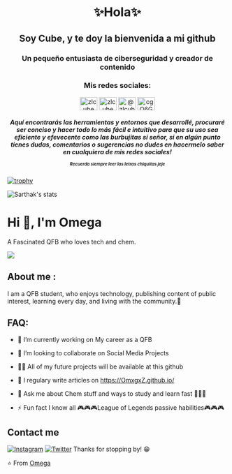 
<h1 align="center">✨Hola✨</h1>
<h2 align="center">Soy Cube, y te doy la bienvenida a mi github</h2>
<h3 align="center">Un pequeño entusiasta de ciberseguridad y creador de contenido</h3>

<h3 align="center">Mis redes sociales:</h3>
<p align="center">
<a href="https://twitter.com/zlcube" target="blank"><img align="center" src="https://raw.githubusercontent.com/rahuldkjain/github-profile-readme-generator/master/src/images/icons/Social/twitter.svg" alt="zlcube" height="30" width="40" /></a>
<a href="https://instagram.com/zlcube" target="blank"><img align="center" src="https://raw.githubusercontent.com/rahuldkjain/github-profile-readme-generator/master/src/images/icons/Social/instagram.svg" alt="zlcube" height="30" width="40" /></a>
<a href="https://www.youtube.com/@zlcube9936" target="blank"><img align="center" src="https://raw.githubusercontent.com/rahuldkjain/github-profile-readme-generator/master/src/images/icons/Social/youtube.svg" alt="@zlcube9936" height="30" width="40" /></a>
<a href="https://discord.gg/cgQ6Gu5qj9" target="blank"><img align="center" src="https://raw.githubusercontent.com/rahuldkjain/github-profile-readme-generator/master/src/images/icons/Social/discord.svg" alt="cgQ6Gu5qj9" height="30" width="40" /></a>
</p>
<h5 align="center">Aquí encontrarás las herramientas y entornos que desarrollé, procuraré ser conciso y hacer todo lo más fácil e intuitivo para que su uso sea eficiente y efevecente como las burbujitas sí señor, si en algún punto tienes dudas, comentarios o sugerencias no dudes en hacermelo saber en cualquiera de mis redes sociales! 
<p><sup><sub>Recuerda siempre leer las letras chiquitas jeje</sub></sup></h5>



[![trophy](https://github-profile-trophy.vercel.app/?username=zlcube&theme=dracula&no-frame=true&align=center)](https://github.com/ryo-ma/github-profile-trophy)

![Sarthak's stats](https://github-readme-stats.vercel.app/api?username=zlcube&show_icons=true)

# Hi 👋, I'm Omega

A Fascinated QFB who loves tech and chem.

![](https://www.google.com/url?sa=i&url=https%3A%2F%2Fgiphy.com%2Fexplore%2Flux-ult&psig=AOvVaw1K81U2zF9x7bPY2r13jHvU&ust=1684468206703000&source=images&cd=vfe&ved=0CBEQjRxqFwoTCOCti5v7_f4CFQAAAAAdAAAAABAE)
## About me :
I am a QFB student, who enjoys technology, publishing content of public interest, learning every day, and living with the community.🧠

## FAQ:


   - 🔭 I’m currently working on My career as a QFB

   - 👯 I’m looking to collaborate on Social Media Projects

   - 👨‍💻 All of my future projects will be available at this github
   - 📝 I regulary write articles on https://OmxgxZ.github.io/

   - 💬 Ask me about Chem stuff and ways to study and learn fast 🤍🖤🤍

   - ⚡ Fun fact I know all 🎮🎮🎮League of Legends passive habilities🎮🎮🎮

## Contact me 
[![Instagram](https://img.shields.io/badge/-@tonnygg11-red?style=flat-square&logo=instagram&logoColor=white&link=https://www.instagram.com/tonnygg11/)](https://www.instagram.com/tonnygg11/)
[![Twitter](https://img.shields.io/badge/@TonnyGG10-gray?style=flat-square&logo=twitter&logoColor=blue&link=ter.com/TonnyGG10)](https://twitter.com/TonnyGG10)
Thanks for stopping by! 😁


⭐️ From [Omega](https://github.com/OmxgxZ)
